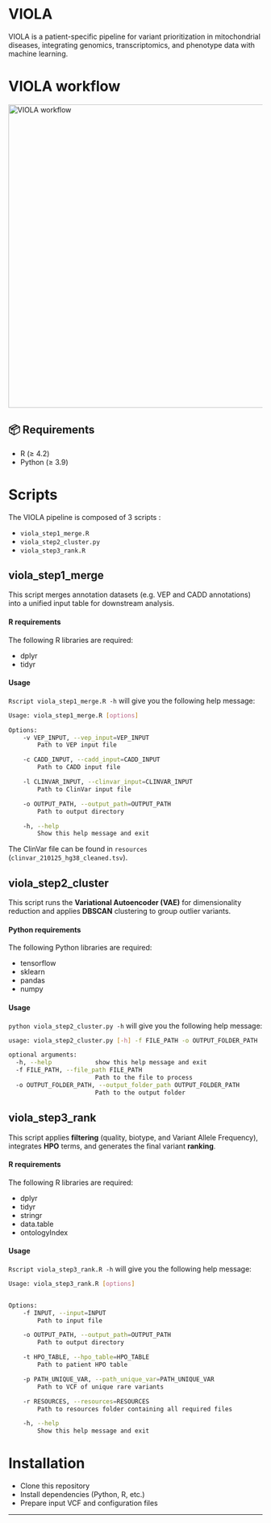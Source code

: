 # VIOLA

VIOLA is a patient-specific pipeline for variant prioritization in mitochondrial diseases, 
integrating genomics, transcriptomics, and phenotype data with machine learning.

# VIOLA workflow

<img src="viola_workflow.png" alt="VIOLA workflow" width="600"/>

## 📦 Requirements

- R (≥ 4.2)
- Python (≥ 3.9)

# Scripts

The VIOLA pipeline is composed of 3 scripts :
- `viola_step1_merge.R`
- `viola_step2_cluster.py`
- `viola_step3_rank.R`

## viola_step1_merge

This script merges annotation datasets (e.g. VEP and CADD annotations) into a unified input table for downstream analysis.

#### R requirements

The following R libraries are required:
- dplyr
- tidyr


#### Usage

`Rscript viola_step1_merge.R -h` will give you the following help message:

```bash
Usage: viola_step1_merge.R [options]

Options:
	-v VEP_INPUT, --vep_input=VEP_INPUT
		Path to VEP input file

	-c CADD_INPUT, --cadd_input=CADD_INPUT
		Path to CADD input file

	-l CLINVAR_INPUT, --clinvar_input=CLINVAR_INPUT
		Path to ClinVar input file

	-o OUTPUT_PATH, --output_path=OUTPUT_PATH
		Path to output directory

	-h, --help
		Show this help message and exit
```

The ClinVar file can be found in `resources` (`clinvar_210125_hg38_cleaned.tsv`).


## viola_step2_cluster

This script runs the **Variational Autoencoder (VAE)** for dimensionality reduction and applies **DBSCAN** clustering to group outlier variants.

#### Python requirements

The following Python libraries are required:
- tensorflow
- sklearn
- pandas
- numpy


#### Usage

`python viola_step2_cluster.py -h` will give you the following help message:

```bash
usage: viola_step2_cluster.py [-h] -f FILE_PATH -o OUTPUT_FOLDER_PATH

optional arguments:
  -h, --help            show this help message and exit
  -f FILE_PATH, --file_path FILE_PATH
                        Path to the file to process
  -o OUTPUT_FOLDER_PATH, --output_folder_path OUTPUT_FOLDER_PATH
                        Path to the output folder
```


## viola_step3_rank

This script applies **filtering** (quality, biotype, and Variant Allele Frequency), integrates **HPO** terms, and generates the final variant **ranking**.

#### R requirements

The following R libraries are required:
- dplyr
- tidyr
- stringr
- data.table
- ontologyIndex


#### Usage

`Rscript viola_step3_rank.R -h` will give you the following help message:

```bash
Usage: viola_step3_rank.R [options]


Options:
	-f INPUT, --input=INPUT
		Path to input file

	-o OUTPUT_PATH, --output_path=OUTPUT_PATH
		Path to output directory

	-t HPO_TABLE, --hpo_table=HPO_TABLE
		Path to patient HPO table

	-p PATH_UNIQUE_VAR, --path_unique_var=PATH_UNIQUE_VAR
		Path to VCF of unique rare variants

	-r RESOURCES, --resources=RESOURCES
		Path to resources folder containing all required files

	-h, --help
		Show this help message and exit
```


# Installation
- Clone this repository
- Install dependencies (Python, R, etc.)
- Prepare input VCF and configuration files
---


